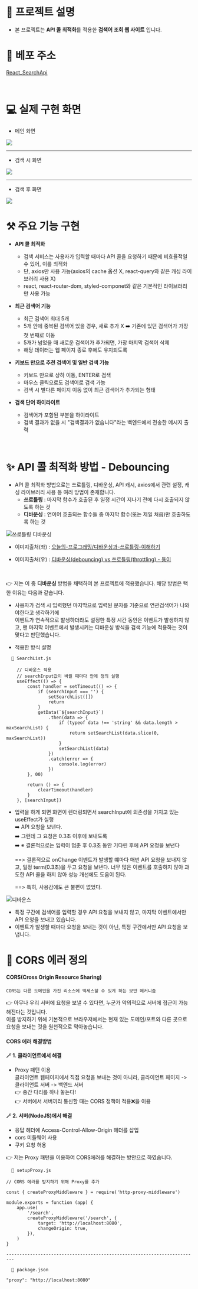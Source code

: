 # 🚀 프로젝트 설명
* 본 프로젝트는 **API 콜 최적화**를 적용한 **검색어 조회 웹 사이트** 입니다.

# 🚩 베포 주소
[React_SearchApi](https://statuesque-beijinho-50a311.netlify.app/)


<br>

# 💻 실제 구현 화면
* 메인 화면
<img src="https://user-images.githubusercontent.com/61799492/229288180-4a126af8-c054-4526-b70c-58f57e1f9381.png" />

<hr>

* 검색 시 화면
<img src="https://user-images.githubusercontent.com/61799492/229288369-7bcdd27e-64a7-42bd-94c6-070af9576164.png" />

<hr>

* 검색 후 화면
<img src="https://user-images.githubusercontent.com/61799492/229288424-02ed0321-2565-4330-b810-71d4f9855044.png" />

<br>

# ⚒️ 주요 기능 구현
* **API 콜 최적화**
  * 검색 서비스는 사용자가 입력할 때마다 API 콜을 요청하기 때문에 비효율적일 수 있어, 이를 최적화
  * 단, axios만 사용 가능(axios의 cache 옵션 X, react-query와 같은 캐싱 라이브러리 사용 X)
  * react, react-router-dom, styled-componet와 같은 기본적인 라이브러리만 사용 가능
  
* **최근 검색어 기능**
  * 최근 검색어 최대 5개
  * 5개 안에 중복된 검색어 있을 경우, 새로 추가 X ➡️ 기존에 있던 검색어가 가장 첫 번째로 이동
  * 5개가 넘었을 때 새로운 검색어가 추가되면, 가장 마지막 검색어 삭제
  * 해당 데이터는 웹 페이지 종료 후에도 유지되도록
  
* **키보드 만으로 추천 검색어 및 일반 검색 기능**
  * 키보드 만으로 상하 이동, ENTER로 검색
  * 마우스 클릭으로도 검색어로 검색 가능
  * 검색 시 별다른 페이지 이동 없이 최근 검색어가 추가되는 형태
  
* **검색 단어 하이라이트**
  * 검색어가 포함된 부분을 하이라이트
  * 검색 결과가 없을 시 "검색결과가 없습니다"라는 백엔드에서 전송한 메시지 출력

<br>

# ✨ API 콜 최적화 방법 - Debouncing
* API 콜 최적화 방법으로는 쓰로틀링, 디바운싱, API 캐시, axios에서 관련 설정, 캐싱 라이브러리 사용 등 여러 방법이 존재합니다.
  * **쓰로틀링** : 마지막 함수가 호출된 후 일정 시간이 지나기 전에 다시 호출되지 않도록 하는 것
  * **디바운싱** : 연이어 호출되는 함수들 중 마지막 함수(또는 제일 처음)만 호출하도록 하는 것
  
![쓰로틀링 디바운싱](https://user-images.githubusercontent.com/61799492/229331078-44beaeec-82e1-4a73-985c-cae1106833ba.png)

* 이미지출처(좌) : <a href="https://medium.com/%EC%98%A4%EB%8A%98%EC%9D%98-%ED%94%84%EB%A1%9C%EA%B7%B8%EB%9E%98%EB%B0%8D/%EB%94%94%EB%B0%94%EC%9A%B4%EC%8B%B1%EA%B3%BC-%EC%93%B0%EB%A1%9C%ED%8B%80%EB%A7%81-%EC%9D%B4%ED%95%B4%ED%95%98%EA%B8%B0-e02f6bb14627">오늘의-프로그래밍/디바운싱과-쓰로틀링-이해하기</a>

* 이미지출처(우) : <a href="https://guiyomi.tistory.com/122">디바운싱(debouncing) vs 쓰로틀링(throttling) - 둉이</a>

<br>

👉 저는 이 중 **디바운싱** 방법을 채택하여 본 프로젝트에 적용했습니다. 해당 방법은 택한 이유는 다음과 같습니다.
- 사용자가 검색 시 입력했던 마지막으로 입력된 문자를 기준으로 연관검색어가 나와야한다고 생각하기에<br>이벤트가 연속적으로 발생하더라도 설정한 특정 시간 동안은 이벤트가 발생하지 않고, 맨 마지막 이벤트에서 발생시키는 디바운싱 방식을 검색 기능에 적용하는 것이 맞다고 판단했습니다.

* 적용한 방식 설명
```
  📜 SearchList.js
  
	// 디바운스 적용
	// searchInput값이 바뀔 때마다 안에 정의 실행
	useEffect(() => {
		const handler = setTimeout(() => {
			if (searchInput === '') {
				setSearchList([])
				return
			}
			getData(`${searchInput}`)
				.then(data => {
					if (typeof data !== 'string' && data.length > maxSearchList) {
						return setSearchList(data.slice(0, maxSearchList))
					}
					setSearchList(data)
				})
				.catch(error => {
					console.log(error)
				})
		}, 00)

		return () => {
			clearTimeout(handler)
		}
	}, [searchInput])
```
  
* 입력을 하게 되면 화면이 렌더링되면서 searchInput에 의존성을 가지고 있는 useEffect가 실행 <br>
    ➡️ API 요청을 보낸다.<br>
    ➡️ 그런데 그 요청은 0.3초 이후에 보내도록<br>
    ➡️ ※ 결론적으로는 입력이 멈춘 후 0.3초 동안 기다린 후에 API 요청을 보낸다<br>
    
    ==> 결론적으로 onChange 이벤트가 발생할 떄마다
        매번 API 요청을 보내지 않고, 일정 term(0.3초)을 두고 요청을 보낸다.
        너무 많은 이벤트를 호출하지 않아 과도한 API 콜을 하지 않아 성능 개선에도 도움이 된다.
     
    ==> 특히, 사용감에도 큰 불편이 없었다.

![디바운스](https://user-images.githubusercontent.com/61799492/229330720-cfc3f81a-c0f9-4e35-9466-7a1561e4ab2b.gif)

* 특정 구간에 검색어를 입력할 경우 API 요청을 보내지 않고, 마지막 이벤트에서만 API 요청을 보내고 있습니다.
* 이벤트가 발생할 때마다 요청을 보내는 것이 아닌, 특정 구간에서만 API 요청을 보냅니다.

# 🔐 CORS 에러 정의
#### CORS(Cross Origin Resource Sharing)
    CORS는 다른 도메인을 가진 리소스에 엑세스할 수 있게 하는 보안 메커니즘
  👉 아무나 우리 서버에 요청을 보낼 수 있다면, 누군가 악의적으로 서버에 접근이 가능해진다는 것입니다.<br>
      이를 방지하기 위해 기본적으로 브라우저에서는 현재 있는 도메인/포트와 다른 곳으로 요청을 보내는 것을 원천적으로 막아놓습니다.
  <br>    
#### CORS 에러 해결방법

**🪄 1. 클라이언트에서 해결**<br />
  * Proxy 패턴 이용<br />
      클라이언트 웹페이지에서 직접 요청을 보내는 것이 아니라, 클라이언트 페이지 -> 클라이언트 서버 -> 백엔드 서버<br>
      👉 중간 다리를 하나 놓는다!<br>
      👉 서버에서 서버끼리 통신할 때는 CORS 정책이 적용❌을 이용<br>
      
**🪄 2. 서버(NodeJS)에서 해결**<br />
  * 응답 헤더에 Access-Control-Allow-Origin 헤더를 삽입
  * cors 미들웨어 사용
  * 쿠키 요청 허용

👉 저는 Proxy 패턴을 이용하여 CORS에러를 해결하는 방안으로 하였습니다.

```
  📜 setupProxy.js
  
// CORS 에러를 방지하기 위해 Proxy를 추가

const { createProxyMiddleware } = require('http-proxy-middleware')

module.exports = function (app) {
	app.use(
		'/search',
		createProxyMiddleware('/search', {
			target: 'http://localhost:8080',
			changeOrigin: true,
		}),
	)
}

-------------------------------------------------------------------------

  📜 package.json
  
"proxy": "http://localhost:8080"

```

